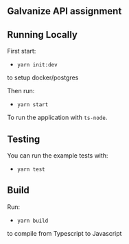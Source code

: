 ## Galvanize API assignment

## Running Locally

First start:

- `yarn init:dev`

to setup docker/postgres

Then run:

- `yarn start`

To run the application with `ts-node`.


## Testing

You can run the example tests with:

- `yarn test`


## Build

Run:

- `yarn build` 

to compile from Typescript to Javascript
